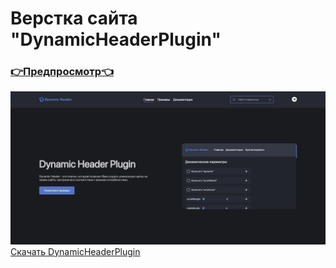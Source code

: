 # Верстка сайта "DynamicHeaderPlugin" 
### [👉Предпросмотр👈](https://franzzzz1.github.io/DynamicHeaderPlugin/)
![Preview Image](https://github.com/FranzZZz1/DynamicHeaderPlugin/raw/main/img/preview/1.jpg)
<a href="https://github.com/FranzZZz1/DynamicHeaderPlugin/blob/main/dh-plugin.js" download>Скачать DynamicHeaderPlugin</a>

